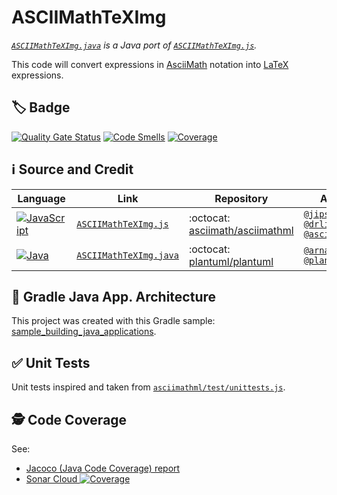 # ASCIIMathTeXImg

_[`ASCIIMathTeXImg.java`](https://github.com/The-Lum/ASCIIMathTeXImg/blob/main/app/src/main/java/math/ASCIIMathTeXImg.java) is a Java port of [`ASCIIMathTeXImg.js`](https://github.com/asciimath/asciimathml/blob/master/asciimath-based/ASCIIMathTeXImg.js)._

This code will convert expressions in [AsciiMath](https://en.wikipedia.org/wiki/AsciiMath) notation into [LaTeX](https://en.wikipedia.org/wiki/LaTeX) expressions.

## 🏷️ Badge 
[![Quality Gate Status](https://sonarcloud.io/api/project_badges/measure?project=The-Lum_ASCIIMathTeXImg&metric=alert_status)](https://sonarcloud.io/project/overview?id=The-Lum_ASCIIMathTeXImg)
[![Code Smells](https://sonarcloud.io/api/project_badges/measure?project=The-Lum_ASCIIMathTeXImg&metric=code_smells)](https://sonarcloud.io/summary/overall?id=The-Lum_ASCIIMathTeXImg)
[![Coverage](https://sonarcloud.io/api/project_badges/measure?project=The-Lum_ASCIIMathTeXImg&metric=coverage)](https://sonarcloud.io/summary/overall?id=The-Lum_ASCIIMathTeXImg)

## ℹ️ Source and Credit

| Language | Link | Repository | Author |
| -------- | ---- | ---------- | ------ |
| [![JavaScript](https://img.shields.io/badge/javascript-%23323330.svg?style=for-the-badge&logo=javascript&logoColor=%23F7DF1E)](https://github.com/asciimath/asciimathml/blob/master/asciimath-based/ASCIIMathTeXImg.js) | [`ASCIIMathTeXImg.js`](https://github.com/asciimath/asciimathml/blob/master/asciimath-based/ASCIIMathTeXImg.js) | :octocat: [asciimath/asciimathml](https://github.com/asciimath/asciimathml/) | [`@jipsen`](https://github.com/jipsen)<br>[`@drlippman`](https://github.com/drlippman)<br>[`@asciimath`](https://github.com/asciimath)  |
| [![Java](https://img.shields.io/badge/java-%23ED8B00.svg?style=for-the-badge&logo=openjdk&logoColor=white)](https://github.com/plantuml/plantuml/blob/master/src/net/sourceforge/plantuml/math/ASCIIMathTeXImg.java) | [`ASCIIMathTeXImg.java`](https://github.com/plantuml/plantuml/blob/master/src/net/sourceforge/plantuml/math/ASCIIMathTeXImg.java) | :octocat: [plantuml/plantuml](https://github.com/plantuml/plantuml) | [`@arnaudroques`](https://github.com/arnaudroques)<br>[`@plantuml`](https://github.com/plantuml)  |

## 🐘 Gradle Java App. Architecture
This project was created with this Gradle sample: [sample_building_java_applications](https://docs.gradle.org/current/samples/sample_building_java_applications.html).

## ✅ Unit Tests
Unit tests inspired and taken from [`asciimathml/test/unittests.js`](https://github.com/asciimath/asciimathml/blob/36b3cb0a1bac755b4f66a0b49e2e7c9e85cf55bb/test/unittests.js).

## 🕵️ Code Coverage 
See:
- [Jacoco (Java Code Coverage) report](docs/jacocoSummary.md)
- [Sonar Cloud ![Coverage](https://sonarcloud.io/api/project_badges/measure?project=The-Lum_ASCIIMathTeXImg&metric=coverage)](https://sonarcloud.io/component_measures?id=The-Lum_ASCIIMathTeXImg&metric=coverage&view=list)
